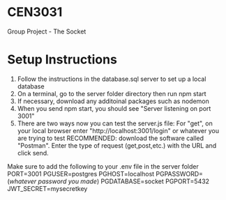 # CEN3031
Group Project - The Socket

# Setup Instructions

1. Follow the instructions in the database.sql server to set up a local database
2. On a terminal, go to the server folder directory then run npm start
3. If necessary, download any additoinal packages such as nodemon
4. When you send npm start, you should see "Server listening on port 3001"
5. There are two ways now you can test the server.js file:
For "get", on your local browser enter "http://localhost:3001/login" or whatever you are trying to test
RECOMMENDED: download the software called "Postman". Enter the type of request (get,post,etc.) with the URL and click send.

Make sure to add the following to your .env file in the server folder
PORT=3001
PGUSER=postgres
PGHOST=localhost
PGPASSWORD=(*whatever password you made*)
PGDATABASE=socket
PGPORT=5432
JWT_SECRET=mysecretkey